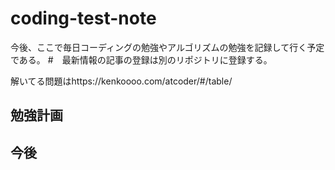 # coding-test-note
今後、ここで毎日コーディングの勉強やアルゴリズムの勉強を記録して行く予定である。
#　最新情報の記事の登録は別のリポジトリに登録する。

解いてる問題はhttps://kenkoooo.com/atcoder/#/table/

## 勉強計画

## 今後
